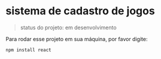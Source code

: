 <h1>sistema de cadastro de jogos</h1>

> status do projeto: em desenvolvimento

Para rodar esse projeto em sua máquina, por favor digite: 

````
npm install react
````
